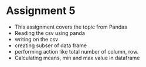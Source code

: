 # Assignment 5
- This assignment covers the topic from Pandas
- Reading the csv using panda
- writing on the csv
- creating subser of data frame
- performing action like total number of column, row.
- Calculating means, min and max value in dataframe
